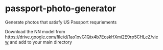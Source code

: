 # passport-photo-generator
Generate photos that satisfy US Passport requriements

Download the NN model from https://drive.google.com/file/d/1ao1ovG1Qtx4b7EoskHXmi2E9rp5CHLcZ/view and add to your main directory
